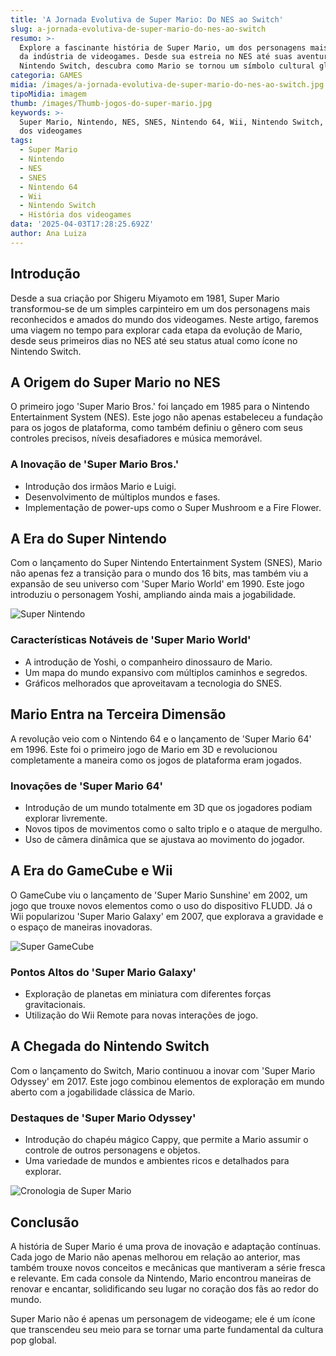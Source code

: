 ```yaml
---
title: 'A Jornada Evolutiva de Super Mario: Do NES ao Switch'
slug: a-jornada-evolutiva-de-super-mario-do-nes-ao-switch
resumo: >-
  Explore a fascinante história de Super Mario, um dos personagens mais icônicos
  da indústria de videogames. Desde sua estreia no NES até suas aventuras no
  Nintendo Switch, descubra como Mario se tornou um símbolo cultural global.
categoria: GAMES
midia: /images/a-jornada-evolutiva-de-super-mario-do-nes-ao-switch.jpg
tipoMidia: imagem
thumb: /images/Thumb-jogos-do-super-mario.jpg
keywords: >-
  Super Mario, Nintendo, NES, SNES, Nintendo 64, Wii, Nintendo Switch, História
  dos videogames
tags:
  - Super Mario
  - Nintendo
  - NES
  - SNES
  - Nintendo 64
  - Wii
  - Nintendo Switch
  - História dos videogames
data: '2025-04-03T17:28:25.692Z'
author: Ana Luiza
---
```


## Introdução
Desde a sua criação por Shigeru Miyamoto em 1981, Super Mario transformou-se de um simples carpinteiro em um dos personagens mais reconhecidos e amados do mundo dos videogames. Neste artigo, faremos uma viagem no tempo para explorar cada etapa da evolução de Mario, desde seus primeiros dias no NES até seu status atual como ícone no Nintendo Switch.

## A Origem do Super Mario no NES
O primeiro jogo 'Super Mario Bros.' foi lançado em 1985 para o Nintendo Entertainment System (NES). Este jogo não apenas estabeleceu a fundação para os jogos de plataforma, como também definiu o gênero com seus controles precisos, níveis desafiadores e música memorável.

### A Inovação de 'Super Mario Bros.'
- Introdução dos irmãos Mario e Luigi.
- Desenvolvimento de múltiplos mundos e fases.
- Implementação de power-ups como o Super Mushroom e a Fire Flower.

## A Era do Super Nintendo
Com o lançamento do Super Nintendo Entertainment System (SNES), Mario não apenas fez a transição para o mundo dos 16 bits, mas também viu a expansão de seu universo com 'Super Mario World' em 1990. Este jogo introduziu o personagem Yoshi, ampliando ainda mais a jogabilidade.

![Super Nintendo](/images/Super-Nintendo.jpg)

### Características Notáveis de 'Super Mario World'
- A introdução de Yoshi, o companheiro dinossauro de Mario.
- Um mapa do mundo expansivo com múltiplos caminhos e segredos.
- Gráficos melhorados que aproveitavam a tecnologia do SNES.

## Mario Entra na Terceira Dimensão
A revolução veio com o Nintendo 64 e o lançamento de 'Super Mario 64' em 1996. Este foi o primeiro jogo de Mario em 3D e revolucionou completamente a maneira como os jogos de plataforma eram jogados.

### Inovações de 'Super Mario 64'
- Introdução de um mundo totalmente em 3D que os jogadores podiam explorar livremente.
- Novos tipos de movimentos como o salto triplo e o ataque de mergulho.
- Uso de câmera dinâmica que se ajustava ao movimento do jogador.

## A Era do GameCube e Wii
O GameCube viu o lançamento de 'Super Mario Sunshine' em 2002, um jogo que trouxe novos elementos como o uso do dispositivo FLUDD. Já o Wii popularizou 'Super Mario Galaxy' em 2007, que explorava a gravidade e o espaço de maneiras inovadoras.

![Super GameCube](/images/GameCube.jpg)

### Pontos Altos do 'Super Mario Galaxy'
- Exploração de planetas em miniatura com diferentes forças gravitacionais.
- Utilização do Wii Remote para novas interações de jogo.

## A Chegada do Nintendo Switch
Com o lançamento do Switch, Mario continuou a inovar com 'Super Mario Odyssey' em 2017. Este jogo combinou elementos de exploração em mundo aberto com a jogabilidade clássica de Mario.

### Destaques de 'Super Mario Odyssey'
- Introdução do chapéu mágico Cappy, que permite a Mario assumir o controle de outros personagens e objetos.
- Uma variedade de mundos e ambientes ricos e detalhados para explorar.

![Cronologia de Super Mario](/images/Mario-cronologia.jpg)

## Conclusão
A história de Super Mario é uma prova de inovação e adaptação contínuas. Cada jogo de Mario não apenas melhorou em relação ao anterior, mas também trouxe novos conceitos e mecânicas que mantiveram a série fresca e relevante. Em cada console da Nintendo, Mario encontrou maneiras de renovar e encantar, solidificando seu lugar no coração dos fãs ao redor do mundo.

Super Mario não é apenas um personagem de videogame; ele é um ícone que transcendeu seu meio para se tornar uma parte fundamental da cultura pop global.
